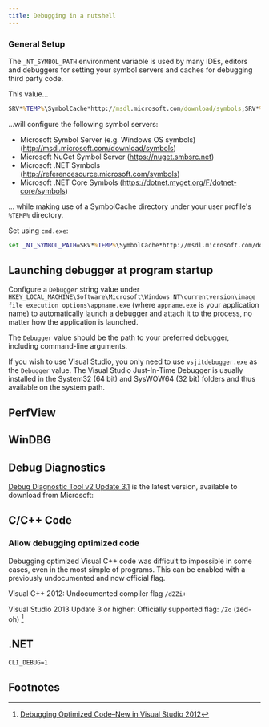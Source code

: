 ```yaml
---
title: Debugging in a nutshell
---
```



### General Setup

The `_NT_SYMBOL_PATH` environment variable is used by many IDEs, editors and debuggers for setting your symbol servers and caches for debugging third party code.

This value...

```cmd
SRV*%TEMP%\SymbolCache*http://msdl.microsoft.com/download/symbols;SRV*%TEMP%\SymbolCache*https://nuget.smbsrc.net;SRV*%TEMP%\SymbolCache*http://referencesource.microsoft.com/symbols;SRV*%TEMP%\SymbolCache*https://dotnet.myget.org/F/dotnet-core/symbols
```

...will configure the following symbol servers:

* Microsoft Symbol Server (e.g. Windows OS symbols) (http://msdl.microsoft.com/download/symbols)
* Microsoft NuGet Symbol Server (https://nuget.smbsrc.net)
* Microsoft .NET Symbols (http://referencesource.microsoft.com/symbols)
* Microsoft .NET Core Symbols (https://dotnet.myget.org/F/dotnet-core/symbols)

... while making use of a SymbolCache directory under your user profile's `%TEMP%` directory.

Set using `cmd.exe`:

```cmd
set _NT_SYMBOL_PATH=SRV*%TEMP%\SymbolCache*http://msdl.microsoft.com/download/symbols;SRV*%TEMP%\SymbolCache*https://nuget.smbsrc.net;SRV*%TEMP%\SymbolCache*http://referencesource.microsoft.com/symbols;SRV*%TEMP%\SymbolCache*https://dotnet.myget.org/F/dotnet-core/symbols
```

## Launching debugger at program startup

Configure a `Debugger` string value under `HKEY_LOCAL_MACHINE\Software\Microsoft\Windows NT\currentversion\image file execution options\appname.exe` (where `appname.exe` is your application name) to automatically
launch a debugger and attach it to the process, no matter how the application is launched.

The `Debugger` value should be the path to your preferred debugger, including command-line arguments.

If you wish to use Visual Studio, you only need to use `vsjitdebugger.exe` as the `Debugger` value. The Visual Studio Just-In-Time Debugger is usually installed in the System32 (64 bit) and SysWOW64 (32 bit) folders and thus available on the system path.

## PerfView

## WinDBG

## Debug Diagnostics

[Debug Diagnostic Tool v2 Update 3.1](https://www.microsoft.com/download/details.aspx?id=102635) is the latest version, available to download from Microsoft:

## C/C++ Code

### Allow debugging optimized code

Debugging optimized Visual C++ code was difficult to impossible in some cases, even in the most simple of programs. This can be enabled with a previously undocumented and now official flag.

Visual C++ 2012: Undocumented compiler flag `/d2Zi+`

Visual Studio 2013 Update 3 or higher: Officially supported flag: `/Zo` (zed-oh) [^1]

## .NET

`CLI_DEBUG=1`

## Footnotes

[^1]: [Debugging Optimized Code–New in Visual Studio 2012](https://randomascii.wordpress.com/2013/09/11/debugging-optimized-codenew-in-visual-studio-2012/)
